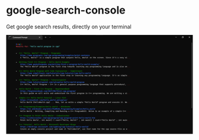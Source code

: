 # google-search-console
Get google search results, directly on your terminal
<p align="center">
  <img src="src/images/runtime.png">
  </p>

